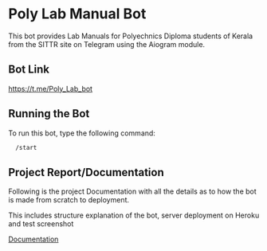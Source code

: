 
# Poly Lab Manual Bot

This bot provides Lab Manuals for Polyechnics Diploma students of Kerala from the SITTR site on Telegram using the Aiogram module.


## Bot Link

https://t.me/Poly_Lab_bot

## Running the Bot

To run this bot, type the following command:

```bash
  /start
```


## Project Report/Documentation

Following is the project Documentation with all the details as to how the bot is made from scratch to deployment.

This includes structure explanation of the bot, server deployment on Heroku and test screenshot

[Documentation](https://pdfhost.io/v/4dgs71hzy_Report3)


